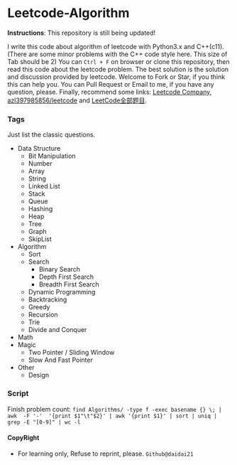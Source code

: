# Leetcode-Algorithm

**Instructions**: This repository is still being updated!

I write this code about algorithm of leetcode with Python3.x and C++(c11).(There are some minor problems with the C++ code style here. This size of Tab should be 2) You can `Ctrl + F` on browser or clone this repository, then read this code about the leetcode problem. The best solution is the solution and discussion provided by leetcode. Welcome to Fork or Star, if you think this can help you. You can Pull Request or Email to me, if you have any question, please. Finally, recommend some links: [Leetcode Company](http://206.81.6.248:12306/leetcode/Google/algorithm), [azl397985856/leetcode](https://github.com/azl397985856/leetcode) and [LeetCode全部题目](http://206.81.6.248:12306/leetcode/Google/algorithm). 

### Tags

Just list the classic questions.

* Data Structure
    * Bit Manipulation
    * Number
    * Array
    * String
    * Linked List
    * Stack
    * Queue
    * Hashing
    * Heap
    * Tree
    * Graph
    * SkipList
* Algorithm
    * Sort
    * Search
        * Binary Search
        * Depth First Search
        * Breadth First Search
    * Dynamic Programming
    * Backtracking
    * Greedy
    * Recursion
    * Trie
    * Divide and Conquer
* Math
* Magic
    * Two Pointer / Sliding Window
    * Slow And Fast Pointer
* Other
    * Design

### Script

Finish problem count: `find Algorithms/ -type f -exec basename {} \; | awk  -F '-'  '{print $1"\t"$2}' | awk '{print $1}' | sort | uniq | grep -E "[0-9]" | wc -l`

#### CopyRight

- For learning only, Refuse to reprint, please. `Github@daidai21`
